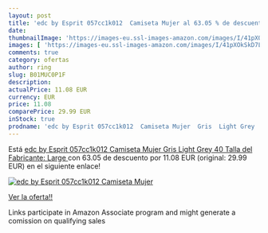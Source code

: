 ```yaml
---
layout: post
title: 'edc by Esprit 057cc1k012  Camiseta Mujer al 63.05 % de descuento'
date: 
thumbnailImage: 'https://images-eu.ssl-images-amazon.com/images/I/41pXOkSkD7L._SL200_.jpg'
images: [ 'https://images-eu.ssl-images-amazon.com/images/I/41pXOkSkD7L._SL200_.jpg' ]
comments: true
category: ofertas
author: ring
slug: B01MUC0P1F
description:
actualPrice: 11.08 EUR
currency: EUR
price: 11.08
comparePrice: 29.99 EUR
inStock: true
prodname: 'edc by Esprit 057cc1k012  Camiseta Mujer  Gris  Light Grey   40  Talla del Fabricante: Large '
---
```


Está [edc by Esprit 057cc1k012  Camiseta Mujer  Gris  Light Grey   40  Talla del Fabricante: Large ](https://www.amazon.es/dp/B01MUC0P1F/?tag=tolees-21) con 63.05 de descuento por 11.08 EUR (original: 29.99 EUR) en el siguiente enlace!

[![edc by Esprit 057cc1k012  Camiseta Mujer](https://images-eu.ssl-images-amazon.com/images/I/41pXOkSkD7L._SL200_.jpg)](https://www.amazon.es/dp/B01MUC0P1F/?tag=tolees-21)

[Ver la oferta!!](https://www.amazon.es/dp/B01MUC0P1F/?tag=tolees-21)

Links participate in Amazon Associate program and might generate a comission on qualifying sales


